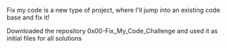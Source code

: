 Fix my code is a new type of project, where I'll jump into an existing code base and fix it!

Downloaded the repository 0x00-Fix_My_Code_Challenge and used it as initial files for all solutions
